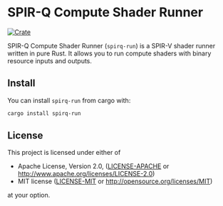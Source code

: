 # SPIR-Q Compute Shader Runner

[![Crate](https://img.shields.io/crates/v/spirq-run)](https://crates.io/crates/spirq-run)

SPIR-Q Compute Shader Runner (`spirq-run`) is a SPIR-V shader runner written in pure Rust. It allows you to run compute shaders with binary resource inputs and outputs.

## Install

You can install `spirq-run` from cargo with:

```bash
cargo install spirq-run
```

## License

This project is licensed under either of

* Apache License, Version 2.0, ([LICENSE-APACHE](LICENSE-APACHE) or http://www.apache.org/licenses/LICENSE-2.0)
* MIT license ([LICENSE-MIT](LICENSE-MIT) or http://opensource.org/licenses/MIT)

at your option.
